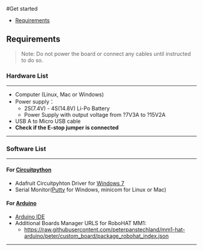 #Get started

* [Requirements](#requirements)

## Requirements
>Note: Do not power the board or connect any cables until instructed to do so.

### Hardware List
---
- Computer (Linux, Mac or Windows)
- Power supply：
    - 2S(7.4V) - 4S(14.8V) Li-Po Battery
    - Power Supply with output voltage from ?7V3A to ?15V2A
- USB A to Micro USB cable
- **Check if the E-stop jumper is connected**

---

### Software List
---
#### For [Circuitpython](/guide/circuitpython/)

- Adafruit Circuitpyhton Driver for [Windows 7](https://github.com/adafruit/Adafruit_Windows_Drivers/releases/tag/2.4.0.0)
- Serial Monitor([Putty](https://www.putty.org/) for Windows, minicom for Linux or Mac)

#### For [Arduino](/guide/arduino/)

- [Arduino IDE](https://www.arduino.cc/en/Main/Software)
- Additional Boards Manager URLS for RoboHAT MM1:
    - https://raw.githubusercontent.com/peterpanstechland/mm1-hat-arduino/peter/custom_board/package_robohat_index.json
---
